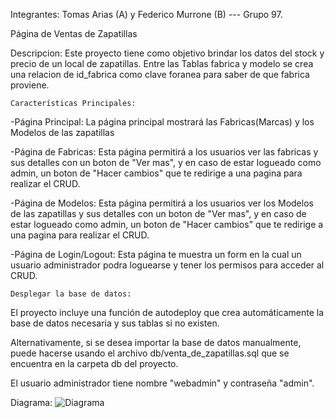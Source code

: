 
Integrantes: Tomas Arias (A) y Federico Murrone (B) --- Grupo 97.

Página de Ventas de Zapatillas

Descripcion: 
Este proyecto tiene como objetivo brindar los datos del stock y precio de un local de zapatillas. Entre las Tablas fabrica y modelo se crea una relacion de id_fabrica como clave foranea para saber de que fabrica proviene.

    Características Principales:

-Página Principal: La página principal mostrará las Fabricas(Marcas) y los Modelos de las zapatillas

-Página de Fabricas: Esta página permitirá a los usuarios ver las fabricas y sus detalles con un boton de "Ver mas", y en caso de estar logueado como admin, un boton de "Hacer cambios" que te redirige a una pagina para realizar el CRUD.

-Página de Modelos: Esta página permitirá a los usuarios ver los Modelos de las zapatillas y sus detalles con un boton de "Ver mas", y en caso de estar logueado como admin, un boton de "Hacer cambios" que te redirige a una pagina para realizar el CRUD.

-Página de Login/Logout: Esta página te muestra un form en la cual un usuario administrador podra loguearse y tener los permisos para acceder al CRUD.

    Desplegar la base de datos:

El proyecto incluye una función de autodeploy que crea automáticamente la base de datos necesaria y sus tablas si no existen.

Alternativamente, si se desea importar la base de datos manualmente, puede hacerse usando el archivo db/venta_de_zapatillas.sql que se encuentra en la carpeta db del proyecto.

El usuario administrador tiene nombre "webadmin" y contraseña "admin".



Diagrama:
![Diagrama](https://github.com/user-attachments/assets/e85b16a7-e55b-4a56-8dc0-5b8ac12d8b95)